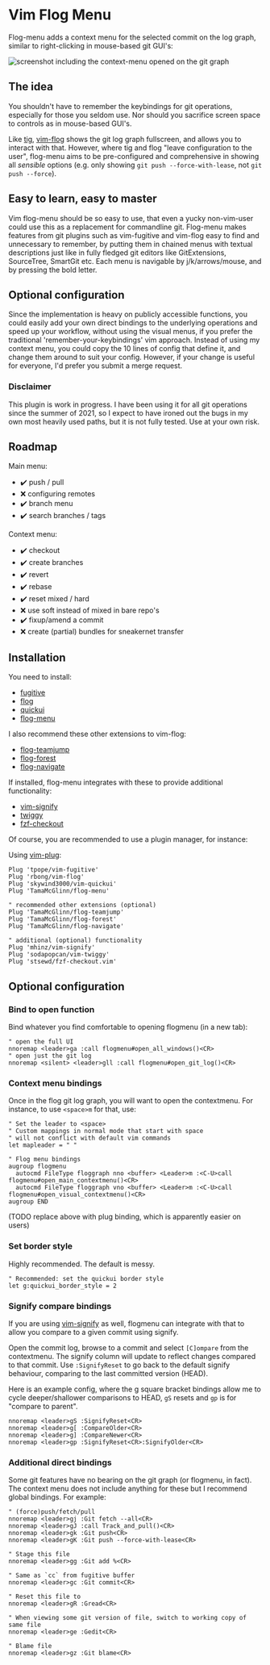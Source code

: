 # Vim Flog Menu

Flog-menu adds a context menu for the selected commit on the log graph,
similar to right-clicking in mouse-based git GUI's:

![screenshot including the context-menu opened on the git graph](https://i.imgur.com/EvZDWMS.png)

## The idea

You shouldn't have to remember the keybindings for git operations,
especially for those you seldom use.
Nor should you sacrifice screen space to controls as in mouse-based GUI's.

Like [tig](https://github.com/jonas/tig), [vim-flog](http://github.com/rbong/vim-flog/)
shows the git log graph fullscreen, and allows you to interact with that. 
However, where tig and flog "leave configuration to the user", flog-menu
aims to be pre-configured and comprehensive in showing all *sensible* options
(e.g. only showing `git push --force-with-lease`, not `git push --force`).

## Easy to learn, easy to master

Vim flog-menu should be so easy to use, that even a yucky non-vim-user could
use this as a replacement for commandline git. Flog-menu makes features from
git plugins such as vim-fugitive and vim-flog easy to find and unnecessary to
remember, by putting them in chained menus with textual descriptions just like
in fully fledged git editors like GitExtensions, SourceTree, SmartGit etc.
Each menu is navigable by j/k/arrows/mouse, and by pressing the bold letter.

## Optional configuration

Since the implementation is heavy on publicly accessible functions, you could easily
add your own direct bindings to the underlying operations and speed up your
workflow, without using the visual menus, if you prefer the traditional
'remember-your-keybindings' vim approach. Instead of using my context menu,
you could copy the 10 lines of config that define it, and change them around to
suit your config. However, if your change is useful for everyone, I'd prefer you
submit a merge request.

### Disclaimer

This plugin is work in progress. I have been using it for all git operations since the summer of 2021,
so I expect to have ironed out the bugs in my own most heavily used paths, but it is not fully tested.
Use at your own risk.

## Roadmap

Main menu:

- ✔️  push / pull
- ❌ configuring remotes
- ✔️  branch menu
- ✔️  search branches / tags

Context menu:

- ✔️  checkout
- ✔️  create branches
- ✔️  revert
- ✔️  rebase
- ✔️  reset mixed / hard
- ❌ use soft instead of mixed in bare repo's
- ✔️  fixup/amend a commit
- ❌ create (partial) bundles for sneakernet transfer

## Installation

You need to install:

- [fugitive](https://github.com/tpope/vim-fugitive)
- [flog](https://github.com/rbong/vim-flog)
- [quickui](https://github.com/skywind3000/vim-quickui)
- [flog-menu](https://github.com/TamaMcGlinn/vim-flogmenu)

I also recommend these other extensions to vim-flog:

- [flog-teamjump](https://github.com/TamaMcGlinn/flog-teamjump)
- [flog-forest](https://github.com/TamaMcGlinn/flog-forest)
- [flog-navigate](https://github.com/TamaMcGlinn/flog-navigate)

If installed, flog-menu integrates with these to provide additional functionality:

- [vim-signify](https://github.com/mhinz/vim-signify)
- [twiggy](https://github.com/sodapopcan/vim-twiggy)
- [fzf-checkout](https://github.com/stsewd/fzf-checkout.vim)

Of course, you are recommended to use a plugin manager, for instance:

Using [vim-plug](https://github.com/junegunn/vim-plug):

```vim
Plug 'tpope/vim-fugitive'
Plug 'rbong/vim-flog'
Plug 'skywind3000/vim-quickui'
Plug 'TamaMcGlinn/flog-menu'

" recommended other extensions (optional)
Plug 'TamaMcGlinn/flog-teamjump'
Plug 'TamaMcGlinn/flog-forest'
Plug 'TamaMcGlinn/flog-navigate'

" additional (optional) functionality
Plug 'mhinz/vim-signify'
Plug 'sodapopcan/vim-twiggy'
Plug 'stsewd/fzf-checkout.vim'
```

## Optional configuration

### Bind to open function

Bind whatever you find comfortable to opening flogmenu (in a new tab):

```vim
" open the full UI
nnoremap <leader>ga :call flogmenu#open_all_windows()<CR>
" open just the git log
nnoremap <silent> <leader>gll :call flogmenu#open_git_log()<CR>
```

### Context menu bindings

Once in the flog git log graph, you will want to open the contextmenu.
For instance, to use `<space>m` for that, use:

```vim
" Set the leader to <space>
" Custom mappings in normal mode that start with space
" will not conflict with default vim commands
let mapleader = " "

" Flog menu bindings
augroup flogmenu
  autocmd FileType floggraph nno <buffer> <Leader>m :<C-U>call flogmenu#open_main_contextmenu()<CR>
  autocmd FileType floggraph vno <buffer> <Leader>m :<C-U>call flogmenu#open_visual_contextmenu()<CR>
augroup END
```

(TODO replace above with plug binding, which is apparently easier on users)

### Set border style

Highly recommended. The default is messy.

```vim
" Recommended: set the quickui border style
let g:quickui_border_style = 2
```

### Signify compare bindings

If you are using [vim-signify](https://github.com/mhinz/vim-signify) as well,
flogmenu can integrate with that
to allow you compare to a given commit using signify.

Open the commit log, browse to a commit and select `[C]ompare` from the contextmenu.
The signify column will update to reflect changes compared to that commit.
Use `:SignifyReset` to go back to the default signify behaviour, comparing to the
last committed version (HEAD).

Here is an example config, where the g square bracket bindings allow me to cycle
deeper/shallower comparisons to HEAD, `gS` resets and `gp` is for "compare to parent".

```vim
nnoremap <leader>gS :SignifyReset<CR>
nnoremap <leader>g[ :CompareOlder<CR>
nnoremap <leader>g] :CompareNewer<CR>
nnoremap <leader>gp :SignifyReset<CR>:SignifyOlder<CR>
```

### Additional direct bindings

Some git features have no bearing
on the git graph (or flogmenu, in fact).
The context menu does not include anything for these
but I recommend global bindings. For example:

```vim
" (force)push/fetch/pull
nnoremap <leader>gj :Git fetch --all<CR>
nnoremap <leader>gJ :call Track_and_pull()<CR>
nnoremap <leader>gk :Git push<CR>
nnoremap <leader>gK :Git push --force-with-lease<CR>

" Stage this file
nnoremap <leader>gg :Git add %<CR>

" Same as `cc` from fugitive buffer
nnoremap <leader>gc :Git commit<CR>

" Reset this file to 
nnoremap <leader>gR :Gread<CR>

" When viewing some git version of file, switch to working copy of same file
nnoremap <leader>ge :Gedit<CR>

" Blame file
nnoremap <leader>gz :Git blame<CR>
```
